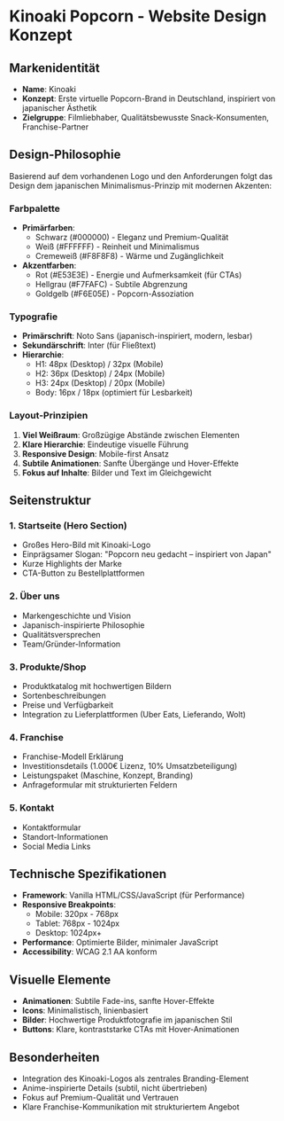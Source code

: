 # Kinoaki Popcorn - Website Design Konzept

## Markenidentität
- **Name**: Kinoaki
- **Konzept**: Erste virtuelle Popcorn-Brand in Deutschland, inspiriert von japanischer Ästhetik
- **Zielgruppe**: Filmliebhaber, Qualitätsbewusste Snack-Konsumenten, Franchise-Partner

## Design-Philosophie
Basierend auf dem vorhandenen Logo und den Anforderungen folgt das Design dem japanischen Minimalismus-Prinzip mit modernen Akzenten:

### Farbpalette
- **Primärfarben**: 
  - Schwarz (#000000) - Eleganz und Premium-Qualität
  - Weiß (#FFFFFF) - Reinheit und Minimalismus
  - Cremeweiß (#F8F8F8) - Wärme und Zugänglichkeit
- **Akzentfarben**:
  - Rot (#E53E3E) - Energie und Aufmerksamkeit (für CTAs)
  - Hellgrau (#F7FAFC) - Subtile Abgrenzung
  - Goldgelb (#F6E05E) - Popcorn-Assoziation

### Typografie
- **Primärschrift**: Noto Sans (japanisch-inspiriert, modern, lesbar)
- **Sekundärschrift**: Inter (für Fließtext)
- **Hierarchie**:
  - H1: 48px (Desktop) / 32px (Mobile)
  - H2: 36px (Desktop) / 24px (Mobile)
  - H3: 24px (Desktop) / 20px (Mobile)
  - Body: 16px / 18px (optimiert für Lesbarkeit)

### Layout-Prinzipien
1. **Viel Weißraum**: Großzügige Abstände zwischen Elementen
2. **Klare Hierarchie**: Eindeutige visuelle Führung
3. **Responsive Design**: Mobile-first Ansatz
4. **Subtile Animationen**: Sanfte Übergänge und Hover-Effekte
5. **Fokus auf Inhalte**: Bilder und Text im Gleichgewicht

## Seitenstruktur

### 1. Startseite (Hero Section)
- Großes Hero-Bild mit Kinoaki-Logo
- Einprägsamer Slogan: "Popcorn neu gedacht – inspiriert von Japan"
- Kurze Highlights der Marke
- CTA-Button zu Bestellplattformen

### 2. Über uns
- Markengeschichte und Vision
- Japanisch-inspirierte Philosophie
- Qualitätsversprechen
- Team/Gründer-Information

### 3. Produkte/Shop
- Produktkatalog mit hochwertigen Bildern
- Sortenbeschreibungen
- Preise und Verfügbarkeit
- Integration zu Lieferplattformen (Uber Eats, Lieferando, Wolt)

### 4. Franchise
- Franchise-Modell Erklärung
- Investitionsdetails (1.000€ Lizenz, 10% Umsatzbeteiligung)
- Leistungspaket (Maschine, Konzept, Branding)
- Anfrageformular mit strukturierten Feldern

### 5. Kontakt
- Kontaktformular
- Standort-Informationen
- Social Media Links

## Technische Spezifikationen
- **Framework**: Vanilla HTML/CSS/JavaScript (für Performance)
- **Responsive Breakpoints**: 
  - Mobile: 320px - 768px
  - Tablet: 768px - 1024px
  - Desktop: 1024px+
- **Performance**: Optimierte Bilder, minimaler JavaScript
- **Accessibility**: WCAG 2.1 AA konform

## Visuelle Elemente
- **Animationen**: Subtile Fade-ins, sanfte Hover-Effekte
- **Icons**: Minimalistisch, linienbasiert
- **Bilder**: Hochwertige Produktfotografie im japanischen Stil
- **Buttons**: Klare, kontraststarke CTAs mit Hover-Animationen

## Besonderheiten
- Integration des Kinoaki-Logos als zentrales Branding-Element
- Anime-inspirierte Details (subtil, nicht übertrieben)
- Fokus auf Premium-Qualität und Vertrauen
- Klare Franchise-Kommunikation mit strukturiertem Angebot

